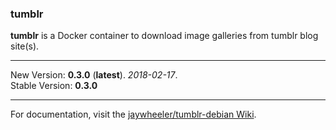 ### tumblr  
**tumblr** is a Docker container to download image galleries from tumblr blog site(s).  
____  
New Version: **0.3.0** (**latest**). _2018-02-17_.  
Stable Version: **0.3.0**
_____________________

For documentation, visit the [jaywheeler/tumblr-debian Wiki](https://github.com/JayWheeler/tumblr-debian/wiki/tumblr-debian).
 
